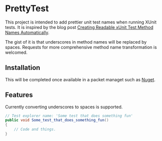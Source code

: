# PrettyTest

This project is intended to add prettier unit test names when running XUnit tests. It is inspired by the blog post [Creating Readable xUnit Test Method Names Automatically]((https://bitwiseguy.wordpress.com/2015/11/23/creating-readable-xunit-test-method-names-automatically/)).

The gist of it is that underscores in method names will be replaced by spaces. Requests for more comprehensive method name transformation is welcomed.

## Installation

This will be completed once available in a packet managet such as [Nuget](https://www.nuget.org/).

## Features

Currently converting underscores to spaces is supported.

``` csharp
// Test explorer name: 'Some test that does something fun'
public void Some_test_that_does_something_fun()
{
    // Code and things.
}
```
